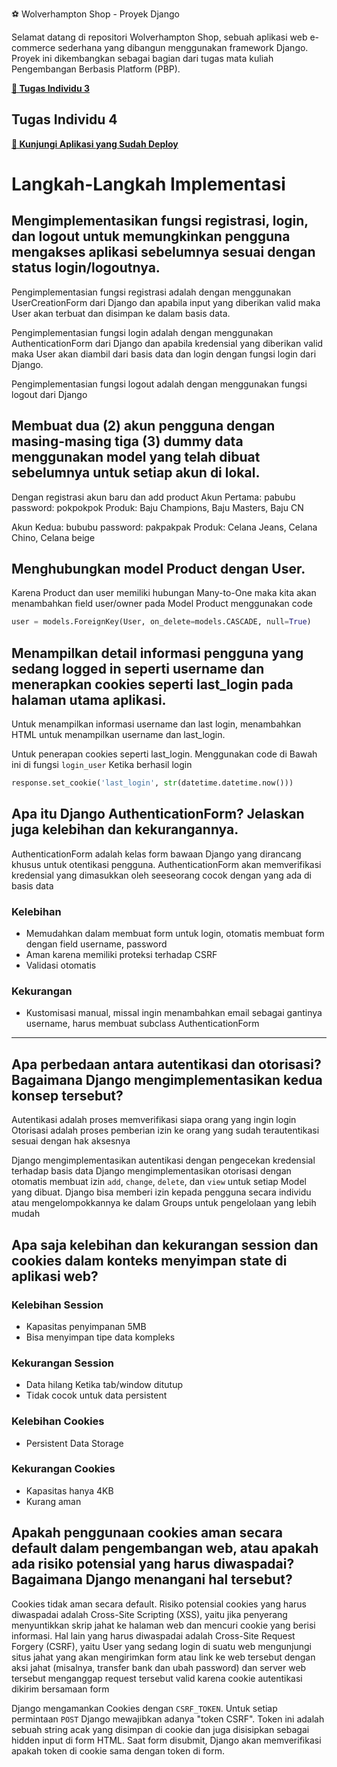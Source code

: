 ⚽ Wolverhampton Shop - Proyek Django

Selamat datang di repositori Wolverhampton Shop, sebuah aplikasi web e-commerce sederhana yang dibangun menggunakan framework Django. Proyek ini dikembangkan sebagai bagian dari tugas mata kuliah Pengembangan Berbasis Platform (PBP).

**[🔗 Tugas Individu 3](https://github.com/prasetyasurya-ui/football_shop/wiki/Tugas-Individu-3)**

## Tugas Individu 4

**[🔗 Kunjungi Aplikasi yang Sudah Deploy](https://prasetya-surya-footballshop.pbp.cs.ui.ac.id/)**


# Langkah-Langkah Implementasi

##  Mengimplementasikan fungsi registrasi, login, dan logout untuk memungkinkan pengguna mengakses aplikasi sebelumnya sesuai dengan status login/logoutnya.

Pengimplementasian fungsi registrasi adalah dengan menggunakan UserCreationForm dari Django dan	apabila input yang diberikan valid maka User akan terbuat dan disimpan ke dalam basis data.

Pengimplementasian fungsi login adalah dengan menggunakan AuthenticationForm dari Django dan apabila kredensial yang diberikan valid maka User akan diambil dari basis data dan login dengan fungsi login dari Django.

Pengimplementasian fungsi logout adalah dengan menggunakan fungsi logout dari Django

## Membuat dua (2) akun pengguna dengan masing-masing tiga (3) dummy data menggunakan model yang telah dibuat sebelumnya untuk setiap akun di lokal.
Dengan registrasi akun baru dan add product
Akun Pertama: pabubu
password: pokpokpok
Produk: Baju Champions, Baju Masters, Baju CN

Akun Kedua: bububu
password: pakpakpak
Produk: Celana Jeans, Celana Chino, Celana beige

## Menghubungkan model Product dengan User.
Karena Product dan user memiliki hubungan Many-to-One maka kita akan menambahkan field user/owner pada Model Product menggunakan code
```python
user = models.ForeignKey(User, on_delete=models.CASCADE, null=True)
```

##  Menampilkan detail informasi pengguna yang sedang logged in seperti username dan menerapkan cookies seperti last_login pada halaman utama aplikasi.
Untuk menampilkan informasi username dan last login, menambahkan HTML untuk menampilkan username dan last_login.

Untuk penerapan cookies seperti last_login. Menggunakan code di Bawah ini di fungsi `login_user` Ketika berhasil login	
```python
response.set_cookie('last_login', str(datetime.datetime.now()))
```

##  Apa itu Django AuthenticationForm? Jelaskan juga kelebihan dan kekurangannya.
AuthenticationForm adalah kelas form bawaan Django yang dirancang khusus untuk otentikasi pengguna. AuthenticationForm akan memverifikasi kredensial yang dimasukkan oleh seeseorang cocok dengan yang ada di basis data

### Kelebihan
- Memudahkan dalam membuat form untuk login, otomatis membuat form dengan field username, password
- Aman karena memiliki proteksi terhadap CSRF
- Validasi otomatis

### Kekurangan
- Kustomisasi manual, missal ingin menambahkan email sebagai gantinya username, harus membuat subclass AuthenticationForm

---

## Apa perbedaan antara autentikasi dan otorisasi? Bagaimana Django mengimplementasikan kedua konsep tersebut?
Autentikasi adalah proses memverifikasi siapa orang yang ingin login
Otorisasi adalah proses pemberian izin ke orang yang sudah terautentikasi sesuai dengan hak aksesnya

Django mengimplementasikan autentikasi dengan pengecekan kredensial terhadap basis data
Django mengimplementasikan otorisasi dengan otomatis membuat izin `add`, `change`, `delete`, dan `view` untuk setiap Model yang dibuat. Django bisa memberi izin kepada pengguna secara individu atau mengelompokkannya ke dalam Groups untuk pengelolaan yang lebih mudah

##  Apa saja kelebihan dan kekurangan session dan cookies dalam konteks menyimpan state di aplikasi web? 

### Kelebihan Session
- Kapasitas penyimpanan 5MB
- Bisa menyimpan tipe data kompleks

### Kekurangan Session
- Data hilang Ketika tab/window ditutup
- Tidak cocok untuk data persistent

### Kelebihan Cookies
- Persistent Data Storage

### Kekurangan Cookies
- Kapasitas hanya 4KB
- Kurang aman

## Apakah penggunaan cookies aman secara default dalam pengembangan web, atau apakah ada risiko potensial yang harus diwaspadai? Bagaimana Django menangani hal tersebut?
Cookies tidak aman secara default. Risiko potensial cookies yang harus diwaspadai adalah Cross-Site Scripting (XSS), yaitu jika penyerang menyuntikkan skrip jahat ke halaman web dan mencuri cookie yang berisi informasi. Hal lain yang harus diwaspadai adalah Cross-Site Request Forgery (CSRF), yaitu User yang sedang login di suatu web mengunjungi situs jahat yang akan mengirimkan form atau link ke web tersebut dengan aksi jahat (misalnya, transfer bank dan ubah password) dan server web tersebut menganggap request tersebut valid karena cookie autentikasi dikirim bersamaan form

Django mengamankan Cookies dengan `CSRF_TOKEN`. Untuk setiap permintaan `POST` Django mewajibkan adanya "token CSRF". Token ini adalah sebuah string acak yang disimpan di cookie dan juga disisipkan sebagai hidden input di form HTML. Saat form disubmit, Django akan memverifikasi apakah token di cookie sama dengan token di form.